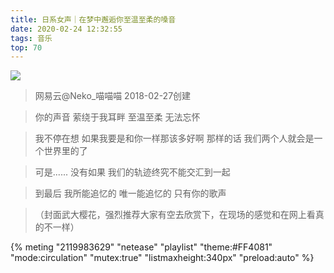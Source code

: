 ```yaml
---
title: 日系女声｜在梦中邂逅你至温至柔的嗓音
date: 2020-02-24 12:32:55
tags: 音乐
top: 70
---
```



![](https://p1.music.126.net/XKow37ySTBMa6H9SLUCIyg==/109951163257096836.jpg?param=200y200) 
> 网易云@Neko_喵喵喵     2018-02-27创建

>你的声音
 萦绕于我耳畔
 至温至柔
 无法忘怀
<!--more-->
>我不停在想
 如果我要是和你一样那该多好啊
 那样的话
 我们两个人就会是一个世界里的了

>可是......
 没有如果
 我们的轨迹终究不能交汇到一起

>到最后
 我所能追忆的
 唯一能追忆的
 只有你的歌声

>（封面武大樱花，强烈推荐大家有空去欣赏下，在现场的感觉和在网上看真的不一样）
 
{% meting "2119983629" "netease" "playlist" "theme:#FF4081" "mode:circulation" "mutex:true" "listmaxheight:340px" "preload:auto" %}